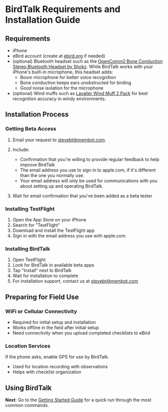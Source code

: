 # BirdTalk Requirements and Installation Guide

## Requirements

- iPhone
- eBird account (create at 
<a href="https://eBird.org" target="eBird">ebird.org</a> 
if needed)
- (optional) Bluetooth headset such as the
<a href="https://www.amazon.com/SHOKZ-OpenComm2-Conduction-Headphones-Bluetooth/dp/B0C88R9FHG" target="bonecondamazon">OpenComm2 Bone Conduction Stereo Bluetooth Headset by Shokz</a>.  While BirdTalk works with your iPhone's built-in microphone, this headset adds:
    * Boom microphone for better voice recognition
    * Bone conduction keeps ears unobstructed for birding
    * Good noise isolation for the microphone
- (optional) Wind muffs such as <a href="https://www.amazon.com/dp/B08DJ38QZG" target="windmuffamazon">Lavalier Wind Muff 2 Pack</a> for best recognition accuracy in windy environments.

## Installation Process

### Getting Beta Access

1. Email your request to [stevebt@membot.com](mailto:stevebt@membot.com?subject=BirdTalk%20beta%20access).  
2. Include:

    - Confirmation that you're willing to provide regular feedback to help improve BirdTalk
    - The email address you use to sign in to apple.com, if it's different than the one you normally use.
    - Your email address will only be used for communications with you about setting up and operating BirdTalk.

3. Wait for email confirmation that you've been added as a beta tester

### Installing TestFlight

1. Open the App Store on your iPhone
2. Search for "TestFlight"
3. Download and install the TestFlight app
4. Sign in with the email address you use with apple.com.

### Installing BirdTalk

1. Open TestFlight
2. Look for BirdTalk in available beta apps
3. Tap "Install" next to BirdTalk
4. Wait for installation to complete
5. For installation support, contact us at [stevebt@membot.com](mailto:stevebt@membot.com?subject=BirdTalk%20installation)

## Preparing for Field Use

### WiFi or Cellular Connectivity

- Required for initial setup and installation
- Works offline in the field after initial setup
- Need connectivity when you upload completed checklists to eBird

### Location Services

If the phone asks, enable GPS for use by BirdTalk.

- Used for location recording with observations
- Helps with checklist organization

## Using BirdTalk

**Next**: Go to the [Getting Started Guide](../getting-started.md) for a quick run through the most common commands.
